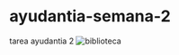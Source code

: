 # ayudantia-semana-2
tarea ayudantia 2
![biblioteca](https://github.com/azambrano02/ayudantia-semana-2/assets/146024498/38f9d13a-d147-4c51-9353-56e12c59eb2e)
